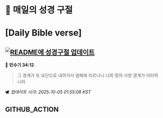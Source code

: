 # 🙏 매일의 성경 구절
# [Daily Bible verse]
## [![README에 성경구절 업데이트](https://github.com/DONGSUKA/first_test/actions/workflows/update-readme-bible.yml/badge.svg)](https://github.com/DONGSUKA/first_test/actions/workflows/update-readme-bible.yml)
<!-- START_BIBLE_VERSE -->
📖 **민수기 34:12**
> 그 경계가 또 요단으로 내려가서 염해에 이르나니 너희 땅의 사방 경계가 이러하니라

🕊️ _업데이트 시각: 2025-10-05 01:55:08 KST_
  <!-- END_BIBLE_VERSE -->
## GITHUB_ACTION
